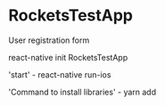 # RocketsTestApp
User registration form

react-native init RocketsTestApp

'start' - react-native run-ios

'Command to install libraries' - yarn add

